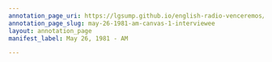 ```yaml
---
annotation_page_uri: https://lgsump.github.io/english-radio-venceremos/annotations/may-26-1981-am-canvas-1-interviewee.json
annotation_page_slug: may-26-1981-am-canvas-1-interviewee
layout: annotation_page
manifest_label: May 26, 1981 - AM

---
```

